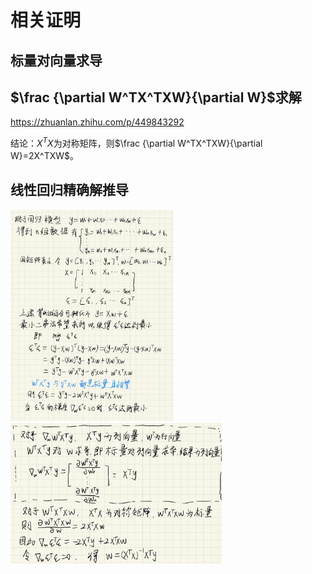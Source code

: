 # 相关证明

## 标量对向量求导



## $\frac {\partial W^TX^TXW}{\partial W}$求解

https://zhuanlan.zhihu.com/p/449843292

结论：$X^TX$为对称矩阵，则$\frac {\partial W^TX^TXW}{\partial W}=2X^TXW$。

## 线性回归精确解推导

<img src="https://raw.githubusercontent.com/zhangyuanwang777/Picture-cloud/main/img/草稿-3.jpg" alt="线性回归推导" style="zoom: 33%;" />

<img src="https://raw.githubusercontent.com/zhangyuanwang777/Picture-cloud/main/img/草稿-4-1698233964258.jpg" alt="草稿-4" style="zoom:33%;" />



